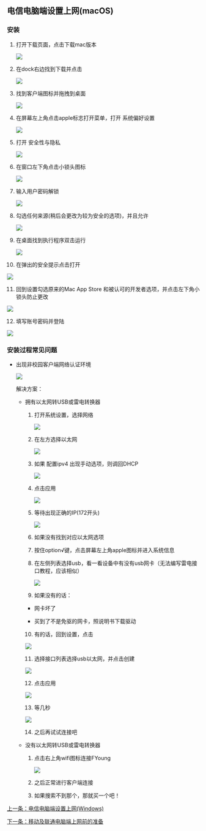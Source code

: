 ## 电信电脑端设置上网(macOS)

### 安装

1. 打开下载页面，点击下载mac版本

   ![](./images/setMacDX_img1.png)

2. 在dock右边找到下载并点击

   ![](./images/setMacDX_img2.png)

3. 找到客户端图标并拖拽到桌面

   ![](./images/setMacDX_img3.jpg)

4. 在屏幕左上角点击apple标志打开菜单，打开 系统偏好设置

   ![](./images/setMacDX_img4.png)

5. 打开 安全性与隐私

   ![](./images/setMacDX_img5.png)

6. 在窗口左下角点击小锁头图标

   ![](./images/setMacDX_img6.png)

7. 输入用户密码解锁

   ![](./images/setMacDX_img7.png)

8. 勾选任何来源(稍后会更改为较为安全的选项)，并且允许

   ![](./images/setMacDX_img8.png)

9. 在桌面找到执行程序双击运行

   ![](./images/setMacDX_img9.png)

10. 在弹出的安全提示点击打开

   ![](./images/setMacDX_img10.png)

11. 回到设置勾选原来的Mac App Store 和被认可的开发者选项，并点击左下角小锁头防止更改

   ![](./images/setMacDX_img11.png)

12. 填写账号密码并登陆

   ![](./images/setMacDX_img12.png)

### 安装过程常见问题

- 出现非校园客户端网络认证环境

   ![](./images/setMacDX_img13.png)

  解决方案：

  - 拥有以太网转USB或雷电转换器
  
    1. 打开系统设置，选择网络
    
       ![](./images/setMacDX_img14.png)
    
    2. 在左方选择以太网
    
       ![](./images/setMacDX_img15.png)
    
    3. 如果 配置ipv4 出现手动选项，则调回DHCP
    
       ![](./images/setMacDX_img16.png)
    
    4. 点击应用
    
       ![](./images/setMacDX_img17.png)
    
    5. 等待出现正确的IP(172开头)
    
       ![](./images/setMacDX_img18.png)
    
    6. 如果没有找到对应以太网选项
    
    7. 按住option√键，点击屏幕左上角apple图标并进入系统信息
    
    8. 在左侧列表选择usb，看一看设备中有没有usb网卡（无法编写雷电接口教程，应该相似） 
    
       ![](./images/setMacDX_img19.png)
    
    9. 如果没有的话：
    
      - 网卡坏了
      
      - 买到了不是免驱的网卡，照说明书下载驱动
      
    10. 有的话，回到设置，点击
    
       ![](./images/setMacDX_img20.png)
    
    11. 选择接口列表选择usb以太网，并点击创建
    
       ![](./images/setMacDX_img21.png)
    
    12. 点击应用
    
       ![](./images/setMacDX_img22.png)
    
    13. 等几秒
    
       ![](./images/setMacDX_img23.png)
    
    14. 之后再试试连接吧
    
  - 没有以太网转USB或雷电转换器
  
    1. 点击右上角wifi图标连接FYoung
    
       ![](./images/setMacDX_img24.png)
    
    2. 之后正常进行客户端连接
    
    3. 如果搜索不到那个，那就买一个吧！
    
    
[上一条：电信电脑端设置上网(Windows)](/guide/setWindowsDX)

[下一条：移动及联通电脑端上网前的准备](/guide/preparePPPoE)
    